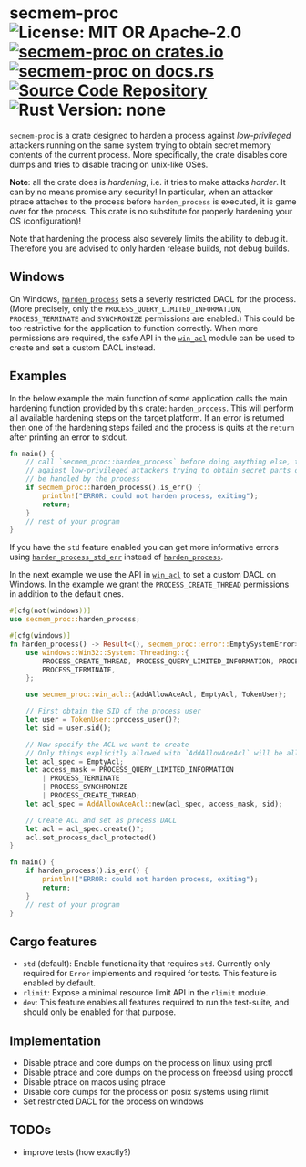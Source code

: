 # secmem-proc ![License: MIT OR Apache-2.0](https://img.shields.io/badge/license-MIT%20OR%20Apache--2.0-blue) [![secmem-proc on crates.io](https://img.shields.io/crates/v/secmem-proc)](https://crates.io/crates/secmem-proc) [![secmem-proc on docs.rs](https://docs.rs/secmem-proc/badge.svg)](https://docs.rs/secmem-proc) [![Source Code Repository](https://img.shields.io/badge/Code-On%20GitHub-blue?logo=GitHub)](https://github.com/niluxv/secmem-proc) ![Rust Version: none](https://img.shields.io/badge/rustc--orange.svg)

`secmem-proc` is a crate designed to harden a process against *low-privileged* attackers running on the same system trying to obtain secret memory contents of the current process. More specifically, the crate disables core dumps and tries to disable tracing on unix-like OSes.

**Note**: all the crate does is *hardening*, i.e. it tries to make attacks *harder*. It can by no means promise any security! In particular, when an attacker ptrace attaches to the process before `harden_process` is executed, it is game over for the process. This crate is no substitute for properly hardening your OS (configuration)!

Note that hardening the process also severely limits the ability to debug it. Therefore you are advised to only harden release builds, not debug builds.


## Windows

On Windows, [`harden_process`][__link0] sets a severly restricted DACL for the process. (More precisely, only the `PROCESS_QUERY_LIMITED_INFORMATION`, `PROCESS_TERMINATE` and `SYNCHRONIZE` permissions are enabled.) This could be too restrictive for the application to function correctly. When more permissions are required, the safe API in the [`win_acl`][__link1] module can be used to create and set a custom DACL instead.


## Examples

In the below example the main function of some application calls the main hardening function provided by this crate: `harden_process`. This will perform all available hardening steps on the target platform. If an error is returned then one of the hardening steps failed and the process is quits at the `return` after printing an error to stdout.


```rust
fn main() {
    // call `secmem_proc::harden_process` before doing anything else, to harden the process
    // against low-privileged attackers trying to obtain secret parts of memory which will
    // be handled by the process
    if secmem_proc::harden_process().is_err() {
        println!("ERROR: could not harden process, exiting");
        return;
    }
    // rest of your program
}
```

If you have the `std` feature enabled you can get more informative errors using [`harden_process_std_err`][__link2] instead of [`harden_process`][__link3].

In the next example we use the API in [`win_acl`][__link4] to set a custom DACL on Windows. In the example we grant the `PROCESS_CREATE_THREAD` permissions in addition to the default ones.


```rust
#[cfg(not(windows))]
use secmem_proc::harden_process;

#[cfg(windows)]
fn harden_process() -> Result<(), secmem_proc::error::EmptySystemError> {
    use windows::Win32::System::Threading::{
        PROCESS_CREATE_THREAD, PROCESS_QUERY_LIMITED_INFORMATION, PROCESS_SYNCHRONIZE,
        PROCESS_TERMINATE,
    };

    use secmem_proc::win_acl::{AddAllowAceAcl, EmptyAcl, TokenUser};

    // First obtain the SID of the process user
    let user = TokenUser::process_user()?;
    let sid = user.sid();

    // Now specify the ACL we want to create
    // Only things explicitly allowed with `AddAllowAceAcl` will be allowed; noting else
    let acl_spec = EmptyAcl;
    let access_mask = PROCESS_QUERY_LIMITED_INFORMATION
        | PROCESS_TERMINATE
        | PROCESS_SYNCHRONIZE
        | PROCESS_CREATE_THREAD;
    let acl_spec = AddAllowAceAcl::new(acl_spec, access_mask, sid);

    // Create ACL and set as process DACL
    let acl = acl_spec.create()?;
    acl.set_process_dacl_protected()
}

fn main() {
    if harden_process().is_err() {
        println!("ERROR: could not harden process, exiting");
        return;
    }
    // rest of your program
}
```


## Cargo features

 - `std` (default): Enable functionality that requires `std`. Currently only required for `Error` implements and required for tests. This feature is enabled by default.
 - `rlimit`: Expose a minimal resource limit API in the `rlimit` module.
 - `dev`: This feature enables all features required to run the test-suite, and should only be enabled for that purpose.


## Implementation

 - Disable ptrace and core dumps on the process on linux using prctl
 - Disable ptrace and core dumps on the process on freebsd using procctl
 - Disable ptrace on macos using ptrace
 - Disable core dumps for the process on posix systems using rlimit
 - Set restricted DACL for the process on windows


## TODOs

 - improve tests (how exactly?)


 [__cargo_doc2readme_dependencies_info]: ggGkYW0BYXSEG71F3OPwqbpvG9IQ5w6Zri17Gx1ipmWFPJ-eG-CMco2qCPLiYXKEGx6q-9LIzWTvG5s1rxi9iD7OG8he4WyK0_KJGzzLu73R2wPuYWSBg2tzZWNtZW0tcHJvY2UwLjIuMWtzZWNtZW1fcHJvYw
 [__link0]: https://docs.rs/secmem-proc/0.2.1/secmem_proc/?search=harden::harden_process
 [__link1]: https://docs.rs/secmem-proc/0.2.1/secmem_proc/win_acl/index.html
 [__link2]: https://docs.rs/secmem-proc/0.2.1/secmem_proc/?search=harden::harden_process_std_err
 [__link3]: https://docs.rs/secmem-proc/0.2.1/secmem_proc/?search=harden::harden_process
 [__link4]: https://docs.rs/secmem-proc/0.2.1/secmem_proc/win_acl/index.html

